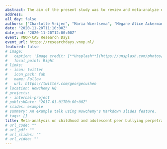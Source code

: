 ```yaml
---
abstract: The aim of the present study was to review and meta-analyze existing evidence regarding the prospective association between bullying perpetration in childhood/adolescence and later use of drugs, alcohol, and tobacco. Previous meta- analyses only included research up to 2014 and were limited to drug use. Electronic databases were searched on March 14, 2019. We included peer- reviewed articles and dissertations in English that reported on associations between bullying perpetration in childhood or adolescence and later use of drugs, alcohol, or tobacco. Three-level multilevel random effects models were used to account for dependency between effects from the same sample. Separate models were estimated for the effects of bullying perpetration and combined bullying perpetration- victimization, for the different types of substance use, and for unadjusted and adjusted effects. Egger tests and p-curve analyses were performed to assess the likelihood of reporting or publication bias. In total 215 effects were included from 28 publications, reporting on 22 samples with a total of 28,477 participants. Bullying perpetration was associated positively with all types of substance use, also after adjusting for confounders. Childhood bullying was more strongly associated with later alcohol and tobacco use than adolescent bullying. For bully-victims, results were more heterogeneous and effects seemed weaker compared to "pure" bullies. The findings of this study suggest that, compared to their non-bullying peers, bullying children and adolescents have a higher risk of drugs, alcohol, and tobacco use later on. Our finding that childhood bullying was more strongly linked to alcohol and tobacco use later in life than adolescent bullying, may be explained by evidence that, contrary to childhood bullying, adolescent bullying may be a strategic and functional response to acquire a dominant position in the peer group, not necessarily related to negative outcomes.
address:
all_day: false
authors: ["Charlotte Vrijen", "Maria Wiertsema", "Mégane Alice Ackermans", "Rozemarijn van der Ploeg", "Tina Kretschmer"]
date: "2020-11-20T11:10:00Z"
date_end: "2020-11-20T12:00:00Z"
event: VNOP-CAS Research Days
event_url: https://researchdays.vnop.nl/
featured: false
# image:
#   caption: 'Image credit: [**Unsplash**](https://unsplash.com/photos/bzdhc5b3Bxs)'
#   focal_point: Right
# links:
# - icon: twitter
#   icon_pack: fab
#   name: Follow
#   url: https://twitter.com/georgecushen
# location: Wowchemy HQ
# projects:
# - internal-project
# publishDate: "2017-01-01T00:00:00Z"
# slides: example
# summary: An example talk using Wowchemy's Markdown slides feature.
# tags: []
title: Meta-analysis on childhood and adolescent peer bullying perpetration and later substance use (oral presentation)
# url_code: ""
# url_pdf: ""
# url_slides: ""
# url_video: ""
---
```



